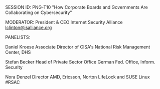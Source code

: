 SESSION ID: PNG-T10
"How Corporate Boards and Governments Are Collaborating on Cybersecurity"

MODERATOR:
President & CEO Internet Security Alliance lclinton@isalliance.org

PANELISTS:

Daniel Kroese Associate Director of CISA's National
Risk Management Center, DHS

Stefan Becker
Head of Private Sector Office
German Fed. Office, Inform. Security

Nora Denzel Director AMD, Ericsson, Norton
LifeLock and SUSE Linux
#RSAC

